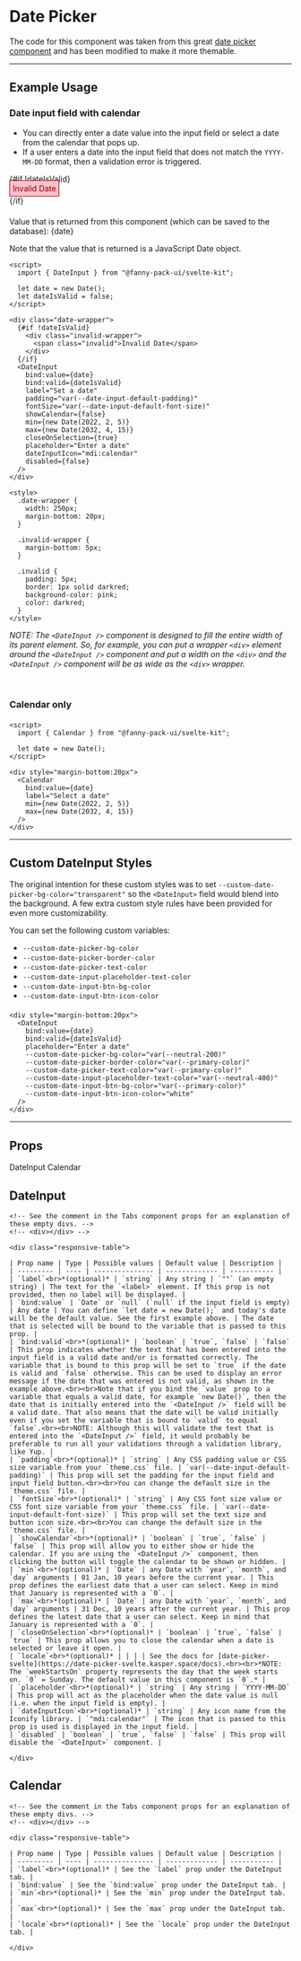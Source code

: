 <script lang="ts">
  import { Calendar, DateInput, TabsContainer, TabBar, Tab, TabPanel } from "/src/lib";

  let date = new Date();
  let dateIsValid = false;
</script>


# Date Picker

The code for this component was taken from this great [date picker component](https://github.com/probablykasper/date-picker-svelte) and has been modified to make it more themable.

---

## Example Usage

### Date input field with calendar
* You can directly enter a date value into the input field or select a date from the calendar that pops up. 
* If a user enters a date into the input field that does not match the `YYYY-MM-DD` format, then a validation error is triggered.

<div class="date-wrapper">
  {#if !dateIsValid}
    <div class="invalid-wrapper">
      <span class="invalid">Invalid Date</span>
    </div>
  {/if}
  <DateInput
    bind:value={date}
    bind:valid={dateIsValid}
    label="Set a date"
    padding="var(--date-input-default-padding)"
    fontSize="var(--date-input-default-font-size)"
    showCalendar={false}
    min={new Date(2022, 2, 5)}
    max={new Date(2032, 4, 15)}
    closeOnSelection={true}
    placeholder="Enter a date"
    dateInputIcon="mdi:calendar"
    disabled={false}
  />
</div>

Value that is returned from this component (which can be saved to the database): {date}

Note that the value that is returned is a JavaScript Date object.

```svelte
<script>
  import { DateInput } from "@fanny-pack-ui/svelte-kit";

  let date = new Date();
  let dateIsValid = false;
</script>

<div class="date-wrapper">
  {#if !dateIsValid}
    <div class="invalid-wrapper">
      <span class="invalid">Invalid Date</span>
    </div>
  {/if}
  <DateInput
    bind:value={date}
    bind:valid={dateIsValid}
    label="Set a date"
    padding="var(--date-input-default-padding)"
    fontSize="var(--date-input-default-font-size)"
    showCalendar={false}
    min={new Date(2022, 2, 5)}
    max={new Date(2032, 4, 15)}
    closeOnSelection={true}
    placeholder="Enter a date"
    dateInputIcon="mdi:calendar"
    disabled={false}
  />
</div>

<style>
  .date-wrapper {
    width: 250px;
    margin-bottom: 20px;
  }

  .invalid-wrapper {
    margin-bottom: 5px;
  }
  
  .invalid {
    padding: 5px;
    border: 1px solid darkred;
    background-color: pink;
    color: darkred;
  }
</style>
```

*NOTE: The `<DateInput />` component is designed to fill the entire width of its parent element. So, for example, you can put a wrapper `<div>` element around the `<DateInput />` component and put a width on the `<div>` and the `<DateInput />` component will be as wide as the `<div>` wrapper.*

<br>

### Calendar only

<div style="margin-bottom:20px">
  <Calendar
    bind:value={date}
    label="Select a date"
    min={new Date(2022, 2, 5)}
    max={new Date(2032, 4, 15)}
  />
</div>

```svelte
<script>
  import { Calendar } from "@fanny-pack-ui/svelte-kit";

  let date = new Date();
</script>

<div style="margin-bottom:20px">
  <Calendar
    bind:value={date}
    label="Select a date"
    min={new Date(2022, 2, 5)}
    max={new Date(2032, 4, 15)}
  />
</div>
```

---

## Custom DateInput Styles
The original intention for these custom styles was to set `--custom-date-picker-bg-color="transparent"` so the `<DateInput>` field would blend into the background. A few extra custom style rules have been provided for even more customizability.

You can set the following custom variables:
* `--custom-date-picker-bg-color`
* `--custom-date-picker-border-color`
* `--custom-date-picker-text-color`
* `--custom-date-input-placeholder-text-color`
* `--custom-date-input-btn-bg-color`
* `--custom-date-input-btn-icon-color`

<div style="margin-bottom:20px">
  <DateInput
    bind:value={date}
    bind:valid={dateIsValid}
    placeholder="Enter a date"
    --custom-date-picker-bg-color="var(--secondary-color)"
    --custom-date-picker-border-color="var(--secondary-color)"
    --custom-date-picker-text-color="var(--white)"
    --custom-date-input-placeholder-text-color="var(--neutral-400)"
    --custom-date-input-btn-bg-color="var(--secondary-color)"
    --custom-date-input-btn-icon-color="white"
  />
</div>

```svelte
<div style="margin-bottom:20px">
  <DateInput
    bind:value={date}
    bind:valid={dateIsValid}
    placeholder="Enter a date"
    --custom-date-picker-bg-color="var(--neutral-200)"
    --custom-date-picker-border-color="var(--primary-color)"
    --custom-date-picker-text-color="var(--primary-color)"
    --custom-date-input-placeholder-text-color="var(--neutral-400)"
    --custom-date-input-btn-bg-color="var(--primary-color)"
    --custom-date-input-btn-icon-color="white"
  />
</div>
```

---

## Props

<TabsContainer>
  <TabBar>
    <Tab>DateInput</Tab>
    <Tab>Calendar</Tab>
  </TabBar>

  <TabPanel>
    <h2>DateInput</h2>

    <!-- See the comment in the Tabs component props for an explanation of these empty divs. -->
    <!-- <div></div> -->

    <div class="responsive-table">

    | Prop name | Type | Possible values | Default value | Description |
    | --------- | ---- | --------------- | ------------- | ----------- |
    | `label`<br>*(optional)* | `string` | Any string | `""` (an empty string) | The text for the `<label>` element. If this prop is not provided, then no label will be displayed. |
    | `bind:value` | `Date` or `null` (`null` if the input field is empty) | Any date | You can define `let date = new Date();` and today's date will be the default value. See the first example above. | The date that is selected will be bound to the variable that is passed to this prop. |
    | `bind:valid`<br>*(optional)* | `boolean` | `true`, `false` | `false` | This prop indicates whether the text that has been entered into the input field is a valid date and/or is formatted correctly. The variable that is bound to this prop will be set to `true` if the date is valid and `false` otherwise. This can be used to display an error message if the date that was entered is not valid, as shown in the example above.<br><br>Note that if you bind the `value` prop to a variable that equals a valid date, for example `new Date()`, then the date that is initially entered into the `<DateInput />` field will be a valid date. That also means that the date will be valid initially even if you set the variable that is bound to `valid` to equal `false`.<br><br>NOTE: Although this will validate the text that is entered into the `<DateInput />` field, it would probably be preferable to run all your validations through a validation library, like Yup. |
    | `padding`<br>*(optional)* | `string` | Any CSS padding value or CSS size variable from your `theme.css` file. | `var(--date-input-default-padding)` | This prop will set the padding for the input field and input field button.<br><br>You can change the default size in the `theme.css` file. |
    | `fontSize`<br>*(optional)* | `string` | Any CSS font size value or CSS font size variable from your `theme.css` file. | `var(--date-input-default-font-size)` | This prop will set the text size and button icon size.<br><br>You can change the default size in the `theme.css` file. |
    | `showCalendar`<br>*(optional)* | `boolean` | `true`, `false` | `false` | This prop will allow you to either show or hide the calendar. If you are using the `<DateInput />` component, then clicking the button will toggle the calendar to be shown or hidden. |
    | `min`<br>*(optional)* | `Date` | any Date with `year`, `month`, and `day` arguments | 01 Jan, 10 years before the current year. | This prop defines the earliest date that a user can select. Keep in mind that January is represented with a `0`. |
    | `max`<br>*(optional)* | `Date` | any Date with `year`, `month`, and `day` arguments | 31 Dec, 10 years after the current year. | This prop defines the latest date that a user can select. Keep in mind that January is represented with a `0`. |
    | `closeOnSelection`<br>*(optional)* | `boolean` | `true`, `false` | `true` | This prop allows you to close the calendar when a date is selected or leave it open. |
    | `locale`<br>*(optional)* | | | | See the docs for [date-picker-svelte](https://date-picker-svelte.kasper.space/docs).<br><br>*NOTE: The `weekStartsOn` property represents the day that the week starts on. `0` = Sunday. The default value in this component is `0`.* |
    | `placeholder`<br>*(optional)* | `string` | Any string | `YYYY-MM-DD` | This prop will act as the placeholder when the date value is null (i.e. when the input field is empty). |
    | `dateInputIcon`<br>*(optional)* | `string` | Any icon name from the Iconify library. | `"mdi:calendar"` | The icon that is passed to this prop is used is displayed in the input field. |
    | `disabled` | `boolean` | `true`, `false` | `false` | This prop will disable the `<DateInput>` component. |

    </div>
  </TabPanel>

  <TabPanel>
    <h2>Calendar</h2>

    <!-- See the comment in the Tabs component props for an explanation of these empty divs. -->
    <!-- <div></div> -->

    <div class="responsive-table">

    | Prop name | Type | Possible values | Default value | Description |
    | --------- | ---- | --------------- | ------------- | ----------- |
    | `label`<br>*(optional)* | See the `label` prop under the DateInput tab. |
    | `bind:value` | See the `bind:value` prop under the DateInput tab. |
    | `min`<br>*(optional)* | See the `min` prop under the DateInput tab. |
    | `max`<br>*(optional)* | See the `max` prop under the DateInput tab. |
    | `locale`<br>*(optional)* | See the `locale` prop under the DateInput tab. |

    </div>
  </TabPanel>
</TabsContainer>


<style>
  .date-wrapper {
    width: 250px;
    margin-bottom: 20px;
  }

  .invalid-wrapper {
    margin-bottom: 5px;
  }
  .invalid {
    padding: 5px;
    border: 1px solid darkred;
    background-color: pink;
    color: darkred;
  }
</style>
